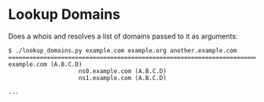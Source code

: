 Lookup Domains
==============

Does a whois and resolves a list of domains passed to it as arguments:

```
$ ./lookup_domains.py example.com example.org another.example.com
==============================================================================
example.com (A.B.C.D)
                    ns0.example.com (A.B.C.D)
                    ns1.example.com (A.B.C.D)

...

```



